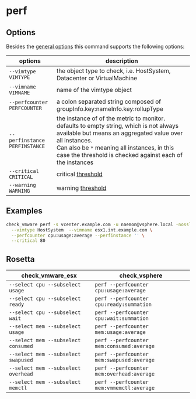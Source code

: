 # perf

## Options

Besides the [general options](/cmd/) this command supports the following
options:

| options | description |
|---|---|
| `--vimtype VIMTYPE` | the object type to check, i.e. HostSystem, Datacenter or VirtualMachine |
| `--vimname VIMNAME` | name of the vimtype object |
| `--perfcounter PERFCOUNTER` | a colon separated string composed of groupInfo.key:nameInfo.key:rollupType |
| `--perfinstance PERFINSTANCE` | the instance of of the metric to monitor.<br/>defaults to empty string, which is not always available but means an aggregated value over all instances.<br/>Can also be `*` meaning all instances, in this case the threshold is checked against each of the instances |
|  `--critical CRITICAL`   | critical [threshold](https://www.monitoring-plugins.org/doc/guidelines.html#THRESHOLDFORMAT) |
|  `--warning WARNING`     | warning [threshold](https://www.monitoring-plugins.org/doc/guidelines.html#THRESHOLDFORMAT) |

## Examples

``` bash
check_vmware perf -s vcenter.example.com -u naemon@vsphere.local -nossl \
  --vimtype HostSystem  --vimname esx1.int.example.com \
  --perfcounter cpu:usage:average --perfinstance '' \
  --critical 80
```


## Rosetta

| check_vmware_esx | check_vsphere |
|---|---|
| `--select cpu --subselect usage` | `perf --perfcounter cpu:usage:average`   |
| `--select cpu --subselect ready` | `perf --perfcounter cpu:ready:summation` |
| `--select cpu --subselect wait`  | `perf --perfcounter cpu:wait:summation`  |
| `--select mem --subselect usage` | `perf --perfcounter mem:usage:average`   |
| `--select mem --subselect consumed` | `perf --perfcounter mem:consumed:average`   |
| `--select mem --subselect swapused` | `perf --perfcounter mem:swapused:average`   |
| `--select mem --subselect overhead` | `perf --perfcounter mem:overhead:average`   |
| `--select mem --subselect memctl`   | `perf --perfcounter mem:vmmemctl:average`   |
